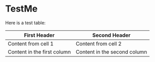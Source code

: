 # TestMe

Here is a test table:


First Header | Second Header
------------ | -------------
Content from cell 1 | Content from cell 2
Content in the first column | Content in the second column

